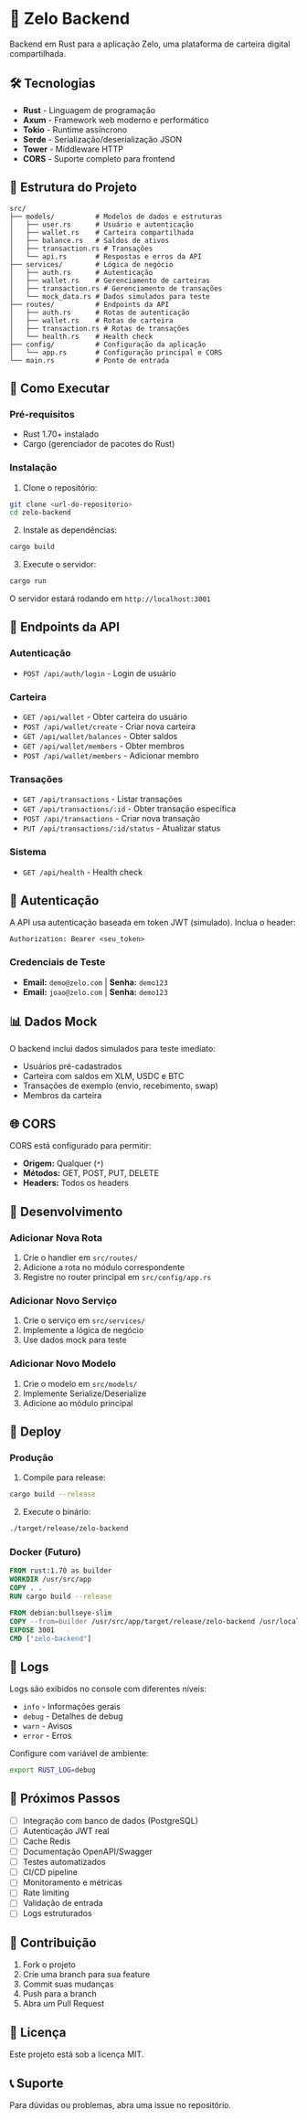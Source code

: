 # 🚀 Zelo Backend

Backend em Rust para a aplicação Zelo, uma plataforma de carteira digital compartilhada.

## 🛠️ Tecnologias

- **Rust** - Linguagem de programação
- **Axum** - Framework web moderno e performático
- **Tokio** - Runtime assíncrono
- **Serde** - Serialização/deserialização JSON
- **Tower** - Middleware HTTP
- **CORS** - Suporte completo para frontend

## 📁 Estrutura do Projeto

```
src/
├── models/          # Modelos de dados e estruturas
│   ├── user.rs      # Usuário e autenticação
│   ├── wallet.rs    # Carteira compartilhada
│   ├── balance.rs   # Saldos de ativos
│   ├── transaction.rs # Transações
│   └── api.rs       # Respostas e erros da API
├── services/        # Lógica de negócio
│   ├── auth.rs      # Autenticação
│   ├── wallet.rs    # Gerenciamento de carteiras
│   ├── transaction.rs # Gerenciamento de transações
│   └── mock_data.rs # Dados simulados para teste
├── routes/          # Endpoints da API
│   ├── auth.rs      # Rotas de autenticação
│   ├── wallet.rs    # Rotas de carteira
│   ├── transaction.rs # Rotas de transações
│   └── health.rs    # Health check
├── config/          # Configuração da aplicação
│   └── app.rs       # Configuração principal e CORS
└── main.rs          # Ponto de entrada
```

## 🚀 Como Executar

### Pré-requisitos

- Rust 1.70+ instalado
- Cargo (gerenciador de pacotes do Rust)

### Instalação

1. Clone o repositório:
```bash
git clone <url-do-repositorio>
cd zelo-backend
```

2. Instale as dependências:
```bash
cargo build
```

3. Execute o servidor:
```bash
cargo run
```

O servidor estará rodando em `http://localhost:3001`

## 🔗 Endpoints da API

### Autenticação
- `POST /api/auth/login` - Login de usuário

### Carteira
- `GET /api/wallet` - Obter carteira do usuário
- `POST /api/wallet/create` - Criar nova carteira
- `GET /api/wallet/balances` - Obter saldos
- `GET /api/wallet/members` - Obter membros
- `POST /api/wallet/members` - Adicionar membro

### Transações
- `GET /api/transactions` - Listar transações
- `GET /api/transactions/:id` - Obter transação específica
- `POST /api/transactions` - Criar nova transação
- `PUT /api/transactions/:id/status` - Atualizar status

### Sistema
- `GET /api/health` - Health check

## 🔐 Autenticação

A API usa autenticação baseada em token JWT (simulado). Inclua o header:

```
Authorization: Bearer <seu_token>
```

### Credenciais de Teste

- **Email:** `demo@zelo.com` | **Senha:** `demo123`
- **Email:** `joao@zelo.com` | **Senha:** `demo123`

## 📊 Dados Mock

O backend inclui dados simulados para teste imediato:

- Usuários pré-cadastrados
- Carteira com saldos em XLM, USDC e BTC
- Transações de exemplo (envio, recebimento, swap)
- Membros da carteira

## 🌐 CORS

CORS está configurado para permitir:
- **Origem:** Qualquer (`*`)
- **Métodos:** GET, POST, PUT, DELETE
- **Headers:** Todos os headers

## 🔧 Desenvolvimento

### Adicionar Nova Rota

1. Crie o handler em `src/routes/`
2. Adicione a rota no módulo correspondente
3. Registre no router principal em `src/config/app.rs`

### Adicionar Novo Serviço

1. Crie o serviço em `src/services/`
2. Implemente a lógica de negócio
3. Use dados mock para teste

### Adicionar Novo Modelo

1. Crie o modelo em `src/models/`
2. Implemente Serialize/Deserialize
3. Adicione ao módulo principal

## 🚀 Deploy

### Produção

1. Compile para release:
```bash
cargo build --release
```

2. Execute o binário:
```bash
./target/release/zelo-backend
```

### Docker (Futuro)

```dockerfile
FROM rust:1.70 as builder
WORKDIR /usr/src/app
COPY . .
RUN cargo build --release

FROM debian:bullseye-slim
COPY --from=builder /usr/src/app/target/release/zelo-backend /usr/local/bin/
EXPOSE 3001
CMD ["zelo-backend"]
```

## 📝 Logs

Logs são exibidos no console com diferentes níveis:
- `info` - Informações gerais
- `debug` - Detalhes de debug
- `warn` - Avisos
- `error` - Erros

Configure com variável de ambiente:
```bash
export RUST_LOG=debug
```

## 🔮 Próximos Passos

- [ ] Integração com banco de dados (PostgreSQL)
- [ ] Autenticação JWT real
- [ ] Cache Redis
- [ ] Documentação OpenAPI/Swagger
- [ ] Testes automatizados
- [ ] CI/CD pipeline
- [ ] Monitoramento e métricas
- [ ] Rate limiting
- [ ] Validação de entrada
- [ ] Logs estruturados

## 🤝 Contribuição

1. Fork o projeto
2. Crie uma branch para sua feature
3. Commit suas mudanças
4. Push para a branch
5. Abra um Pull Request

## 📄 Licença

Este projeto está sob a licença MIT.

## 📞 Suporte

Para dúvidas ou problemas, abra uma issue no repositório.
